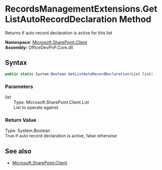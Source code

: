 # RecordsManagementExtensions.GetListAutoRecordDeclaration Method  
Returns if auto record declaration is active for this list  

**Namespace:** [Microsoft.SharePoint.Client](Microsoft.SharePoint.Client.md)  
**Assembly:** OfficeDevPnP.Core.dll  
## Syntax
```C#
public static System.Boolean GetListAutoRecordDeclaration(List list)
```
### Parameters
*list*  
&emsp;&emsp;Type: Microsoft.SharePoint.Client.List  
&emsp;&emsp;List to operate against  
  
### Return Value
Type: System.Boolean  
True if auto record declaration is active, false otherwise

## See also
- [Microsoft.SharePoint.Client](Microsoft.SharePoint.Client.md)
